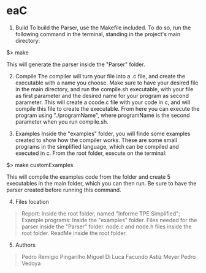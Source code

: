 # eaC

1) Build
To build the Parser, use the Makefile included. To do so, run the following command in the terminal, standing in the project's main directory:

$> make

This will generate the parser inside the "Parser" folder.

2) Compile
The compiler will turn your file into a .c file, and create the executable with a name you choose.
Make sure to have your desired file in the main directory, and run the compile.sh executable, with your file as first parameter and the desired name for your program as second parameter.
This will create a ccode.c file with your code in c, and will compile this file to create the executable.
From here you can execute the program using "./programName", where programName is the second parameter when you run compile.sh.

3) Examples
Inside the "examples" folder, you will finde some examples created to show how the compiler works. These are some small programs in the simplified language, which can be compiled and executed in c.
From the root folder, execute on the terminal:

$> make customExamples

This will compile the examples code from the folder and create 5 executables in the main folder, which you can then run. Be sure to have the parser created before running this command.

4) Files location

> Report: Inside the root folder, named "Informe TPE Simplified";
> Example programs: Inside the "examples" folder.
> Files needed for the parser inside the "Parser" folder.
> node.c and node.h files inside the root folder.
> ReadMe inside the root folder. 

5) Authors

> Pedro Remigio Pingarilho
> Miguel Di Luca
> Facundo Astiz Meyer
> Pedro Vedoya
